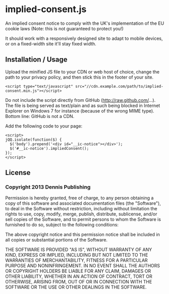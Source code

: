 implied-consent.js
==================

An implied consent notice to comply with the UK's implementation of the EU cookie laws (Note: this is not guaranteed to protect you!)

It should work with a responsively designed site to adapt to mobile devices, or on a fixed-width site it'll stay fixed width.

Installation / Usage
------------
Upload the minified JS file to your CDN or web host of choice, change the path to your privacy policy, and then stick this in the footer of your site.

    <script type="text/javascript" src="//cdn.example.com/path/to/implied-consent.min.js"></script>

Do not include the script directly from GitHub (http://raw.github.com/...). The file is being served as text/plain and as such being blocked in Internet Explorer on Windows 7 for instance (because of the wrong MIME type). Bottom line: GitHub is not a CDN.

Add the following code to your page:

```
<script>
jQQ.isolate(function($) {
  $('body').prepend('<div id="__ic-notice"></div>');
  $('#__ic-notice').impliedConsent();
});
</script>
```


License
-------
### Copyright 2013 Dennis Publishing

Permission is hereby granted, free of charge, to any person obtaining
a copy of this software and associated documentation files (the
"Software"), to deal in the Software without restriction, including
without limitation the rights to use, copy, modify, merge, publish,
distribute, sublicense, and/or sell copies of the Software, and to
permit persons to whom the Software is furnished to do so, subject to
the following conditions:

The above copyright notice and this permission notice shall be
included in all copies or substantial portions of the Software.

THE SOFTWARE IS PROVIDED "AS IS", WITHOUT WARRANTY OF ANY KIND,
EXPRESS OR IMPLIED, INCLUDING BUT NOT LIMITED TO THE WARRANTIES OF
MERCHANTABILITY, FITNESS FOR A PARTICULAR PURPOSE AND
NONINFRINGEMENT. IN NO EVENT SHALL THE AUTHORS OR COPYRIGHT HOLDERS BE
LIABLE FOR ANY CLAIM, DAMAGES OR OTHER LIABILITY, WHETHER IN AN ACTION
OF CONTRACT, TORT OR OTHERWISE, ARISING FROM, OUT OF OR IN CONNECTION
WITH THE SOFTWARE OR THE USE OR OTHER DEALINGS IN THE SOFTWARE.

